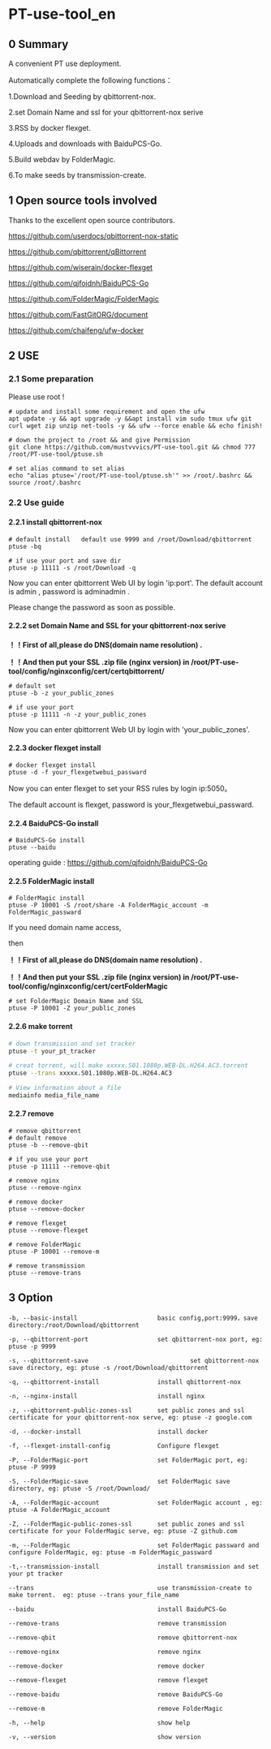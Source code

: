 # PT-use-tool_en

## 0 Summary

A convenient PT use deployment.

Automatically complete the following functions：

1.Download and Seeding by qbittorrent-nox.

2.set Domain Name and ssl for your qbittorrent-nox serive

3.RSS by docker flexget.

4.Uploads and downloads with BaiduPCS-Go.

5.Build webdav by FolderMagic.

6.To make seeds by transmission-create.

## 1 Open source tools involved

Thanks to the excellent open source contributors.

https://github.com/userdocs/qbittorrent-nox-static

https://github.com/qbittorrent/qBittorrent

https://github.com/wiserain/docker-flexget

https://github.com/qjfoidnh/BaiduPCS-Go

https://github.com/FolderMagic/FolderMagic

https://github.com/FastGitORG/document

https://github.com/chaifeng/ufw-docker

## 2 USE

### 2.1 Some preparation

Please use root !

```shell
# update and install some requirement and open the ufw
apt update -y && apt upgrade -y &&apt install vim sudo tmux ufw git curl wget zip unzip net-tools -y && ufw --force enable && echo finish!

# down the project to /root && and give Permission
git clone https://github.com/mustvvvics/PT-use-tool.git && chmod 777 /root/PT-use-tool/ptuse.sh

# set alias command to set alias
echo "alias ptuse='/root/PT-use-tool/ptuse.sh'" >> /root/.bashrc && source /root/.bashrc
```

### 2.2 Use guide

#### 2.2.1 install qbittorrent-nox  

```shell
# default install   default use 9999 and /root/Download/qbittorrent
ptuse -bq

# if use your port and save dir 
ptuse -p 11111 -s /root/Download -q
```

Now you can enter qbittorrent Web UI by login 'ip:port'. The default account is admin , password is adminadmin . 

Please change the password as soon as possible.

#### 2.2.2 set Domain Name and SSL for your qbittorrent-nox serive



**！！First of all,please do DNS(domain name resolution) .**

**！！And then put your SSL .zip file (nginx version) in   /root/PT-use-tool/config/nginxconfig/cert/certqbittorrent/**



```shell
# default set 
ptuse -b -z your_public_zones

# if use your port
ptuse -p 11111 -n -z your_public_zones
```

Now you can enter qbittorrent Web UI by login with 'your_public_zones'.

#### 2.2.3 docker flexget install

```shell
# docker flexget install
ptuse -d -f your_flexgetwebui_passward
```

Now you can enter flexget to set your RSS rules by login ip:5050。

The default account is flexget, password is your_flexgetwebui_passward.

#### 2.2.4 BaiduPCS-Go install

```shell
# BaiduPCS-Go install
ptuse --baidu
```

operating guide : https://github.com/qjfoidnh/BaiduPCS-Go

#### 2.2.5 FolderMagic install

```shell
# FolderMagic install
ptuse -P 10001 -S /root/share -A FolderMagic_account -m FolderMagic_passward
```

If you need domain name access,

then

**！！First of all,please do DNS(domain name resolution) .**

**！！And then put your SSL .zip file (nginx version) in   /root/PT-use-tool/config/nginxconfig/cert/certFolderMagic**

```shell
# set FolderMagic Domain Name and SSL
ptuse -P 10001 -Z your_public_zones
```

#### 2.2.6 make torrent

```bash
# down transmission and set tracker
ptuse -t your_pt_tracker

# creat torrent, will make xxxxx.S01.1080p.WEB-DL.H264.AC3.torrent 
ptuse --trans xxxxx.S01.1080p.WEB-DL.H264.AC3

# View information about a file
mediainfo media_file_name
```



#### 2.2.7 remove

```shell
# remove qbittorrent
# default remove
ptuse -b --remove-qbit

# if you use your port
ptuse -p 11111 --remove-qbit

# remove nginx
ptuse --remove-nginx

# remove docker 
ptuse --remove-docker

# remove flexget
ptuse --remove-flexget

# remove FolderMagic 
ptuse -P 10001 --remove-m

# remove transmission
ptuse --remove-trans
```

## 3 Option



```shell
-b, --basic-install                      basic config,port:9999，save directory:/root/Download/qbittorrent

-p, --qbittorrent-port                   set qbittorrent-nox port, eg: ptuse -p 9999

-s, --qbittorrent-save      			          set qbittorrent-nox save directory, eg: ptuse -s /root/Download/qbittorrent

-q, --qbittorrent-install                install qbittorrent-nox

-n, --nginx-install                      install nginx

-z, --qbittorrent-public-zones-ssl       set public zones and ssl certificate for your qbittorrent-nox serve, eg: ptuse -z google.com

-d, --docker-install                     install docker

-f, --flexget-install-config             Configure flexget

-P, --FolderMagic-port                   set FolderMagic port, eg: ptuse -P 9999

-S, --FolderMagic-save                   set FolderMagic save directory, eg: ptuse -S /root/Download/

-A, --FolderMagic-account                set FolderMagic account , eg: ptuse -A FolderMagic_account

-Z, --FolderMagic-public-zones-ssl       set public zones and ssl certificate for your FolderMagic serve, eg: ptuse -Z github.com

-m, --FolderMagic                        set FolderMagic passward and configure FolderMagic, eg: ptuse -m FolderMagic_passward

-t,--transmission-install                install transmission and set your pt tracker

--trans                                  use transmission-create to make torrent.  eg: ptuse --trans your_file_name

--baidu                                  install BaiduPCS-Go

--remove-trans                           remove transmission

--remove-qbit                            remove qbittorrent-nox

--remove-nginx                           remove nginx
 
--remove-docker                          remove docker

--remove-flexget                         remove flexget 

--remove-baidu                           remove BaiduPCS-Go

--remove-m                               remove FolderMagic

-h, --help                               show help

-v, --version                            show version
```

